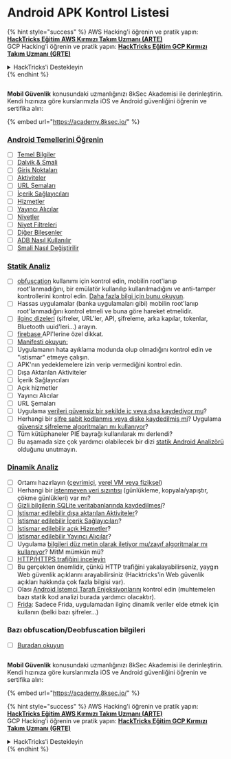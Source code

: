 # Android APK Kontrol Listesi

{% hint style="success" %}
AWS Hacking'i öğrenin ve pratik yapın:<img src="/.gitbook/assets/arte.png" alt="" data-size="line">[**HackTricks Eğitim AWS Kırmızı Takım Uzmanı (ARTE)**](https://training.hacktricks.xyz/courses/arte)<img src="/.gitbook/assets/arte.png" alt="" data-size="line">\
GCP Hacking'i öğrenin ve pratik yapın: <img src="/.gitbook/assets/grte.png" alt="" data-size="line">[**HackTricks Eğitim GCP Kırmızı Takım Uzmanı (GRTE)**<img src="/.gitbook/assets/grte.png" alt="" data-size="line">](https://training.hacktricks.xyz/courses/grte)

<details>

<summary>HackTricks'i Destekleyin</summary>

* [**abonelik planlarını**](https://github.com/sponsors/carlospolop) kontrol edin!
* **💬 [**Discord grubuna**](https://discord.gg/hRep4RUj7f) veya [**telegram grubuna**](https://t.me/peass) katılın ya da **Twitter'da** 🐦 [**@hacktricks\_live**](https://twitter.com/hacktricks\_live)** bizi takip edin.**
* **Hacking ipuçlarını paylaşmak için** [**HackTricks**](https://github.com/carlospolop/hacktricks) ve [**HackTricks Cloud**](https://github.com/carlospolop/hacktricks-cloud) github reposuna PR gönderin.

</details>
{% endhint %}

<figure><img src="/.gitbook/assets/image (2).png" alt=""><figcaption></figcaption></figure>

**Mobil Güvenlik** konusundaki uzmanlığınızı 8kSec Akademisi ile derinleştirin. Kendi hızınıza göre kurslarımızla iOS ve Android güvenliğini öğrenin ve sertifika alın:

{% embed url="https://academy.8ksec.io/" %}

### [Android Temellerini Öğrenin](android-app-pentesting/#2-android-application-fundamentals)

* [ ] [Temel Bilgiler](android-app-pentesting/#fundamentals-review)
* [ ] [Dalvik & Smali](android-app-pentesting/#dalvik--smali)
* [ ] [Giriş Noktaları](android-app-pentesting/#application-entry-points)
* [ ] [Aktiviteler](android-app-pentesting/#launcher-activity)
* [ ] [URL Şemaları](android-app-pentesting/#url-schemes)
* [ ] [İçerik Sağlayıcıları](android-app-pentesting/#services)
* [ ] [Hizmetler](android-app-pentesting/#services-1)
* [ ] [Yayıncı Alıcılar](android-app-pentesting/#broadcast-receivers)
* [ ] [Niyetler](android-app-pentesting/#intents)
* [ ] [Niyet Filtreleri](android-app-pentesting/#intent-filter)
* [ ] [Diğer Bileşenler](android-app-pentesting/#other-app-components)
* [ ] [ADB Nasıl Kullanılır](android-app-pentesting/#adb-android-debug-bridge)
* [ ] [Smali Nasıl Değiştirilir](android-app-pentesting/#smali)

### [Statik Analiz](android-app-pentesting/#static-analysis)

* [ ] [obfuscation](android-checklist.md#some-obfuscation-deobfuscation-information) kullanımı için kontrol edin, mobilin root'lanıp root'lanmadığını, bir emülatör kullanılıp kullanılmadığını ve anti-tamper kontrollerini kontrol edin. [Daha fazla bilgi için bunu okuyun](android-app-pentesting/#other-checks).
* [ ] Hassas uygulamalar (banka uygulamaları gibi) mobilin root'lanıp root'lanmadığını kontrol etmeli ve buna göre hareket etmelidir.
* [ ] [ilginç dizeleri](android-app-pentesting/#looking-for-interesting-info) (şifreler, URL'ler, API, şifreleme, arka kapılar, tokenlar, Bluetooth uuid'leri...) arayın.
* [ ] [firebase ](android-app-pentesting/#firebase)API'lerine özel dikkat.
* [ ] [Manifesti okuyun:](android-app-pentesting/#basic-understanding-of-the-application-manifest-xml)
* [ ] Uygulamanın hata ayıklama modunda olup olmadığını kontrol edin ve "istismar" etmeye çalışın.
* [ ] APK'nın yedeklemelere izin verip vermediğini kontrol edin.
* [ ] Dışa Aktarılan Aktiviteler
* [ ] İçerik Sağlayıcıları
* [ ] Açık hizmetler
* [ ] Yayıncı Alıcılar
* [ ] URL Şemaları
* [ ] Uygulama [verileri güvensiz bir şekilde iç veya dışa kaydediyor mu](android-app-pentesting/#insecure-data-storage)?
* [ ] Herhangi bir [şifre sabit kodlanmış veya diske kaydedilmiş mi](android-app-pentesting/#poorkeymanagementprocesses)? Uygulama [güvensiz şifreleme algoritmaları mı kullanıyor](android-app-pentesting/#useofinsecureandordeprecatedalgorithms)?
* [ ] Tüm kütüphaneler PIE bayrağı kullanılarak mı derlendi?
* [ ] Bu aşamada size çok yardımcı olabilecek bir dizi [statik Android Analizörü](android-app-pentesting/#automatic-analysis) olduğunu unutmayın.

### [Dinamik Analiz](android-app-pentesting/#dynamic-analysis)

* [ ] Ortamı hazırlayın ([çevrimiçi](android-app-pentesting/#online-dynamic-analysis), [yerel VM veya fiziksel](android-app-pentesting/#local-dynamic-analysis))
* [ ] Herhangi bir [istenmeyen veri sızıntısı](android-app-pentesting/#unintended-data-leakage) (günlükleme, kopyala/yapıştır, çökme günlükleri) var mı?
* [ ] [Gizli bilgilerin SQLite veritabanlarında kaydedilmesi](android-app-pentesting/#sqlite-dbs)?
* [ ] [İstismar edilebilir dışa aktarılan Aktiviteler](android-app-pentesting/#exploiting-exported-activities-authorisation-bypass)?
* [ ] [İstismar edilebilir İçerik Sağlayıcıları](android-app-pentesting/#exploiting-content-providers-accessing-and-manipulating-sensitive-information)?
* [ ] [İstismar edilebilir açık Hizmetler](android-app-pentesting/#exploiting-services)?
* [ ] [İstismar edilebilir Yayıncı Alıcılar](android-app-pentesting/#exploiting-broadcast-receivers)?
* [ ] Uygulama [bilgileri düz metin olarak iletiyor mu/zayıf algoritmalar mı kullanıyor](android-app-pentesting/#insufficient-transport-layer-protection)? MitM mümkün mü?
* [ ] [HTTP/HTTPS trafiğini inceleyin](android-app-pentesting/#inspecting-http-traffic)
* [ ] Bu gerçekten önemlidir, çünkü HTTP trafiğini yakalayabilirseniz, yaygın Web güvenlik açıklarını arayabilirsiniz (Hacktricks'in Web güvenlik açıkları hakkında çok fazla bilgisi var).
* [ ] Olası [Android İstemci Tarafı Enjeksiyonlarını](android-app-pentesting/#android-client-side-injections-and-others) kontrol edin (muhtemelen bazı statik kod analizi burada yardımcı olacaktır).
* [ ] [Frida](android-app-pentesting/#frida): Sadece Frida, uygulamadan ilginç dinamik veriler elde etmek için kullanın (belki bazı şifreler...)

### Bazı obfuscation/Deobfuscation bilgileri

* [ ] [Buradan okuyun](android-app-pentesting/#obfuscating-deobfuscating-code)

<figure><img src="/.gitbook/assets/image (2).png" alt=""><figcaption></figcaption></figure>

**Mobil Güvenlik** konusundaki uzmanlığınızı 8kSec Akademisi ile derinleştirin. Kendi hızınıza göre kurslarımızla iOS ve Android güvenliğini öğrenin ve sertifika alın:

{% embed url="https://academy.8ksec.io/" %}

{% hint style="success" %}
AWS Hacking'i öğrenin ve pratik yapın:<img src="/.gitbook/assets/arte.png" alt="" data-size="line">[**HackTricks Eğitim AWS Kırmızı Takım Uzmanı (ARTE)**](https://training.hacktricks.xyz/courses/arte)<img src="/.gitbook/assets/arte.png" alt="" data-size="line">\
GCP Hacking'i öğrenin ve pratik yapın: <img src="/.gitbook/assets/grte.png" alt="" data-size="line">[**HackTricks Eğitim GCP Kırmızı Takım Uzmanı (GRTE)**<img src="/.gitbook/assets/grte.png" alt="" data-size="line">](https://training.hacktricks.xyz/courses/grte)

<details>

<summary>HackTricks'i Destekleyin</summary>

* [**abonelik planlarını**](https://github.com/sponsors/carlospolop) kontrol edin!
* **💬 [**Discord grubuna**](https://discord.gg/hRep4RUj7f) veya [**telegram grubuna**](https://t.me/peass) katılın ya da **Twitter'da** 🐦 [**@hacktricks\_live**](https://twitter.com/hacktricks\_live)** bizi takip edin.**
* **Hacking ipuçlarını paylaşmak için** [**HackTricks**](https://github.com/carlospolop/hacktricks) ve [**HackTricks Cloud**](https://github.com/carlospolop/hacktricks-cloud) github reposuna PR gönderin.

</details>
{% endhint %}

